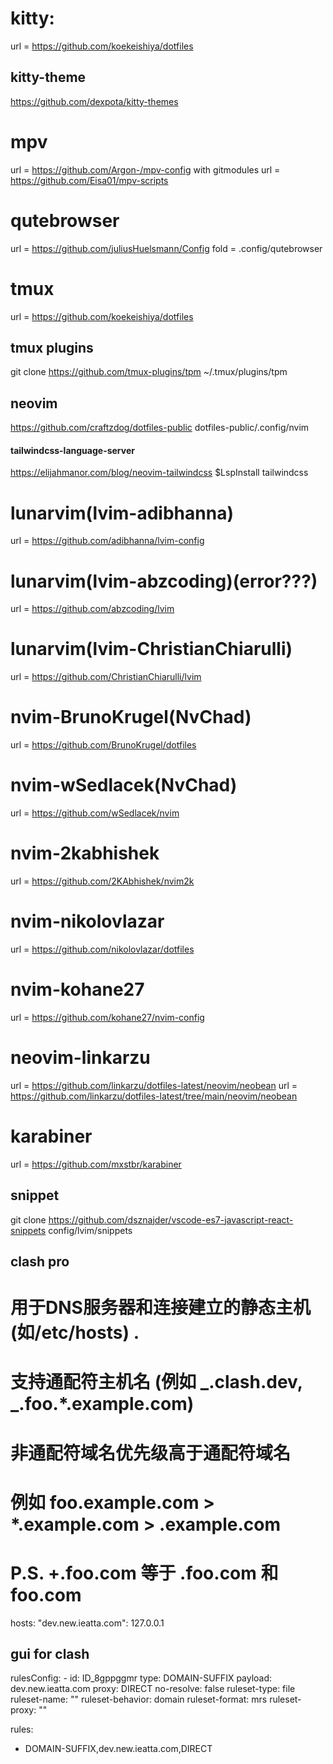 # kitty:

url = https://github.com/koekeishiya/dotfiles

## kitty-theme

https://github.com/dexpota/kitty-themes

# mpv

url = https://github.com/Argon-/mpv-config with gitmodules
url = https://github.com/Eisa01/mpv-scripts

# qutebrowser

url = https://github.com/juliusHuelsmann/Config
fold = .config/qutebrowser

# tmux

url = https://github.com/koekeishiya/dotfiles

## tmux plugins

git clone https://github.com/tmux-plugins/tpm ~/.tmux/plugins/tpm

## neovim

https://github.com/craftzdog/dotfiles-public
dotfiles-public/.config/nvim

#### tailwindcss-language-server

https://elijahmanor.com/blog/neovim-tailwindcss
$LspInstall tailwindcss

# lunarvim(lvim-adibhanna)

url = https://github.com/adibhanna/lvim-config

# lunarvim(lvim-abzcoding)(error???)

url = https://github.com/abzcoding/lvim

# lunarvim(lvim-ChristianChiarulli)

url = https://github.com/ChristianChiarulli/lvim

# nvim-BrunoKrugel(NvChad)

url = https://github.com/BrunoKrugel/dotfiles

# nvim-wSedlacek(NvChad)

url = https://github.com/wSedlacek/nvim

# nvim-2kabhishek

url = https://github.com/2KAbhishek/nvim2k

# nvim-nikolovlazar

url = https://github.com/nikolovlazar/dotfiles

# nvim-kohane27

url = https://github.com/kohane27/nvim-config

# neovim-linkarzu

url = https://github.com/linkarzu/dotfiles-latest/neovim/neobean
url = https://github.com/linkarzu/dotfiles-latest/tree/main/neovim/neobean

# karabiner

url = https://github.com/mxstbr/karabiner

## snippet

git clone https://github.com/dsznajder/vscode-es7-javascript-react-snippets config/lvim/snippets

## clash pro

# 用于DNS服务器和连接建立的静态主机 (如/etc/hosts) .

#

# 支持通配符主机名 (例如 _.clash.dev, _.foo.\*.example.com)

# 非通配符域名优先级高于通配符域名

# 例如 foo.example.com > \*.example.com > .example.com

# P.S. +.foo.com 等于 .foo.com 和 foo.com

hosts:
"dev.new.ieatta.com": 127.0.0.1

## gui for clash

rulesConfig: - id: ID_8gppggmr
type: DOMAIN-SUFFIX
payload: dev.new.ieatta.com
proxy: DIRECT
no-resolve: false
ruleset-type: file
ruleset-name: ""
ruleset-behavior: domain
ruleset-format: mrs
ruleset-proxy: ""

rules:

- DOMAIN-SUFFIX,dev.new.ieatta.com,DIRECT
